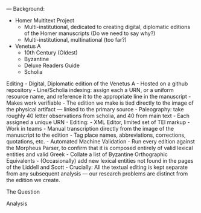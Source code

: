 —
Background:
- Homer Multitext Project
	- Multi-institutional, dedicated to creating digital, diplomatic editions of the Homer manuscripts (Do we need to say why?)
	- Multi-institutional, multinational (too far?)
- Venetus A
	- 10th Century (Oldest)
	- Byzantine
	- Deluxe Readers Guide
	- Scholia

Editing
	- Digital, Diplomatic edition of the Venetus A
	- Hosted on a github repository
	- Line/Scholia indexing: assign each a URN, or a uniform resource name, and reference it to the appropriate line in the manuscript
		- Makes work verifiable
		- The edition we make is tied directly to the image of the physical artifact — linked to the primary source
	- Paleography: take roughly 40 letter observations from scholia, and 40 from main text
		- Each assigned a unique URN
	- Editing:
		- XML Editor, limited set of TEI markup
		- Work in teams
		- Manual transcription directly from the image of the manuscript to the edition
		- Tag place names, abbreviations, corrections, quotations, etc.
	- Automated Machine Validation
		- Run every edition against the Morpheus Parser, to confirm that it is composed entirely of valid lexical entities and valid Greek 
			- Collate a list of Byzantine Orthographic Equivalents
			- (Occasionally) add new lexical entities not found in the pages of the Liddell and Scott
	- Crucially: All the textual editing is kept separate from any subsequent analysis — our research problems are distinct from the edition we create.
	


The Question

Analysis

